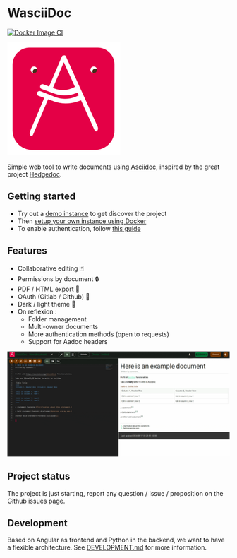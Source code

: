 # WasciiDoc

[![Docker Image CI](https://github.com/Ptchw0rk/WasciiDoc/actions/workflows/build-docker-image.yml/badge.svg)](https://github.com/Ptchw0rk/WasciiDoc/actions/workflows/build-docker-image.yml)

![Logo](docs/images/icon_256.png)

Simple web tool to write documents using [Asciidoc](https://asciidoc.org/), 
inspired by the great project [Hedgedoc](https://github.com/hedgedoc/hedgedoc).

## Getting started

- Try out a [demo instance]() to get discover the project
- Then [setup your own instance using Docker](docs/deploy_with_docker.md)
- To enable authentication, follow [this guide](docs/setup_oauth.md)

## Features

- Collaborative editing 🃏 
- Permissions by document 🔒
- PDF / HTML export 🌿
- OAuth (Gitlab / Github) 🦣
- Dark / light theme 🌙
- On reflexion : 
  - Folder management
  - Multi-owner documents
  - More authentication methods (open to requests)
  - Support for Aadoc headers

![editor_overview.gif](docs/images/editor_overview.gif)

## Project status

The project is just starting, report any question / issue / proposition on the Github
issues page.

## Development

Based on Angular as frontend and Python in the backend, we 
want to have a flexible architecture.
See [DEVELOPMENT.md](docs/DEVELOPMENT.md) for more information.
